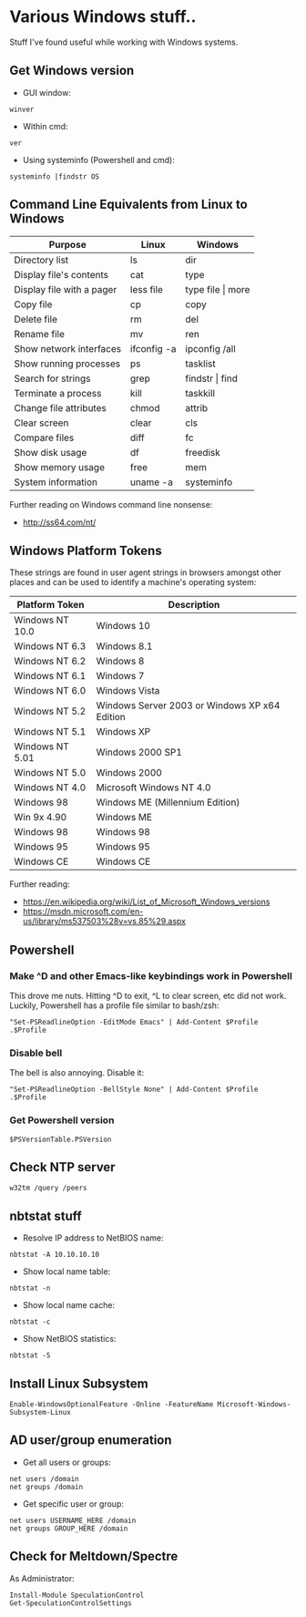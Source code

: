# Various Windows stuff..

Stuff I've found useful while working with Windows systems.

## Get Windows version
- GUI window:
```
winver
```

- Within cmd:
```
ver
```

- Using systeminfo (Powershell and cmd):
```
systeminfo |findstr OS
```

## Command Line Equivalents from Linux to Windows

| Purpose      		          | Linux	      | Windows               |
| ------------------------- | ----------- | --------------------- |
| Directory list    	      | ls          | dir                   |
| Display file's contents   | cat         | type                  |
| Display file with a pager | less file   | type file &#124; more |
| Copy file    	      	    | cp 	        | copy                  |
| Delete file	              | rm          | del	                  |
| Rename file	              | mv          | ren	                  |
| Show network interfaces   | ifconfig -a | ipconfig /all         |
| Show running processes    | ps          | tasklist              |
| Search for strings        | grep        | findstr &#124; find   |
| Terminate a process       | kill        | taskkill              |
| Change file attributes    | chmod       | attrib                |
| Clear screen              | clear       | cls                   |
| Compare files             | diff        | fc                    |
| Show disk usage           | df          | freedisk              |
| Show memory usage         | free        | mem                   |
| System information        | uname -a    | systeminfo            |

Further reading on Windows command line nonsense:
- http://ss64.com/nt/

## Windows Platform Tokens

These strings are found in user agent strings in browsers amongst
other places and can be used to identify a machine's operating system:

| Platform Token  | Description                                   |
| --------------- | --------------------------------------------- |
| Windows NT 10.0 | Windows 10                                    |
| Windows NT 6.3  | Windows 8.1                                   |
| Windows NT 6.2  | Windows 8                                     |
| Windows NT 6.1  | Windows 7                                     |
| Windows NT 6.0  | Windows Vista                                 |
| Windows NT 5.2  | Windows Server 2003 or Windows XP x64 Edition |
| Windows NT 5.1  | Windows XP                                    |
| Windows NT 5.01 | Windows 2000 SP1                              |
| Windows NT 5.0  | Windows 2000                                  |
| Windows NT 4.0  | Microsoft Windows NT 4.0                      |
| Windows 98      | Windows ME (Millennium Edition)               |
| Win 9x 4.90     | Windows ME                                    |
| Windows 98      | Windows 98                                    |
| Windows 95      | Windows 95                                    |
| Windows CE      | Windows CE                                    |

Further reading:

- https://en.wikipedia.org/wiki/List_of_Microsoft_Windows_versions
- https://msdn.microsoft.com/en-us/library/ms537503%28v=vs.85%29.aspx

## Powershell

### Make ^D and other Emacs-like keybindings work in Powershell

This drove me nuts. Hitting ^D to exit, ^L to clear screen, etc did not work. Luckily, Powershell has a profile file similar to bash/zsh:
```
"Set-PSReadlineOption -EditMode Emacs" | Add-Content $Profile
.$Profile
```

### Disable bell

The bell is also annoying. Disable it:
```
"Set-PSReadlineOption -BellStyle None" | Add-Content $Profile
.$Profile
```

### Get Powershell version
```
$PSVersionTable.PSVersion
```

## Check NTP server

```
w32tm /query /peers
```

## nbtstat stuff
- Resolve IP address to NetBIOS name:
```
nbtstat -A 10.10.10.10
```

- Show local name table:
```
nbtstat -n
```

- Show local name cache:
```
nbtstat -c
```

- Show NetBIOS statistics:
```
nbtstat -S
```

## Install Linux Subsystem
```
Enable-WindowsOptionalFeature -Online -FeatureName Microsoft-Windows-Subsystem-Linux
```

## AD user/group enumeration
- Get all users or groups:
```
net users /domain
net groups /domain
```

- Get specific user or group:
```
net users USERNAME_HERE /domain
net groups GROUP_HERE /domain
```

## Check for Meltdown/Spectre
As Administrator:
```
Install-Module SpeculationControl
Get-SpeculationControlSettings
```
